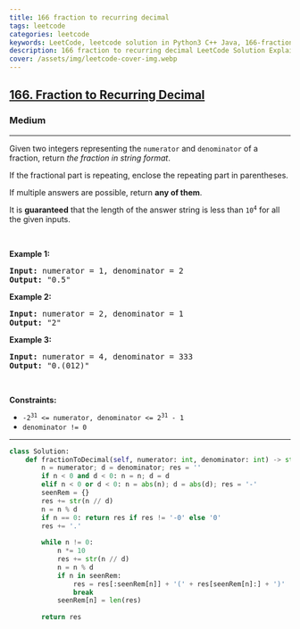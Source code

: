```yaml
---
title: 166 fraction to recurring decimal
tags: leetcode
categories: leetcode
keywords: LeetCode, leetcode solution in Python3 C++ Java, 166-fraction-to-recurring-decimal solution
description: 166 fraction to recurring decimal LeetCode Solution Explained
cover: /assets/img/leetcode-cover-img.webp
---
```





<h2><a href="https://leetcode.com/problems/fraction-to-recurring-decimal/">166. Fraction to Recurring Decimal</a></h2><h3>Medium</h3><hr><div><p>Given two integers representing the <code>numerator</code> and <code>denominator</code> of a fraction, return <em>the fraction in string format</em>.</p>

<p>If the fractional part is repeating, enclose the repeating part in parentheses.</p>

<p>If multiple answers are possible, return <strong>any of them</strong>.</p>

<p>It is <strong>guaranteed</strong> that the length of the answer string is less than <code>10<sup>4</sup></code> for all the given inputs.</p>

<p>&nbsp;</p>
<p><strong>Example 1:</strong></p>

<pre><strong>Input:</strong> numerator = 1, denominator = 2
<strong>Output:</strong> "0.5"
</pre>

<p><strong>Example 2:</strong></p>

<pre><strong>Input:</strong> numerator = 2, denominator = 1
<strong>Output:</strong> "2"
</pre>

<p><strong>Example 3:</strong></p>

<pre><strong>Input:</strong> numerator = 4, denominator = 333
<strong>Output:</strong> "0.(012)"
</pre>

<p>&nbsp;</p>
<p><strong>Constraints:</strong></p>

<ul>
	<li><code>-2<sup>31</sup> &lt;=&nbsp;numerator, denominator &lt;= 2<sup>31</sup> - 1</code></li>
	<li><code>denominator != 0</code></li>
</ul>
</div>

---




```python
class Solution:
    def fractionToDecimal(self, numerator: int, denominator: int) -> str:
        n = numerator; d = denominator; res = ''
        if n < 0 and d < 0: n = n; d = d
        elif n < 0 or d < 0: n = abs(n); d = abs(d); res = '-'
        seenRem = {}
        res += str(n // d) 
        n = n % d
        if n == 0: return res if res != '-0' else '0'
        res += '.'
        
        while n != 0:
            n *= 10
            res += str(n // d)
            n = n % d
            if n in seenRem:
                res = res[:seenRem[n]] + '(' + res[seenRem[n]:] + ')'
                break
            seenRem[n] = len(res)
        
        return res
```
